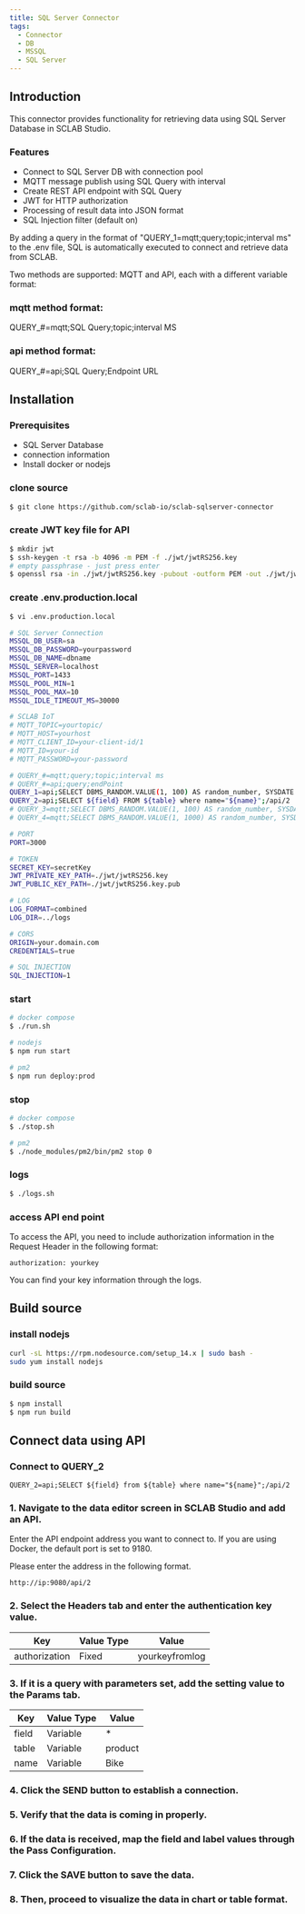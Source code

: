 ```yaml
---
title: SQL Server Connector
tags:
  - Connector
  - DB
  - MSSQL
  - SQL Server
---
```


## Introduction
This connector provides functionality for retrieving data using SQL Server Database in SCLAB Studio.

### Features
- Connect to SQL Server DB with connection pool
- MQTT message publish using SQL Query with interval
- Create REST API endpoint with SQL Query
- JWT for HTTP authorization
- Processing of result data into JSON format
- SQL Injection filter (default on)

By adding a query in the format of "QUERY_1=mqtt;query;topic;interval ms" to the .env file, SQL is automatically executed to connect and retrieve data from SCLAB.

Two methods are supported: MQTT and API, each with a different variable format:

### mqtt method format:
QUERY_#=mqtt;SQL Query;topic;interval MS

### api method format:
QUERY_#=api;SQL Query;Endpoint URL

## Installation

### Prerequisites
- SQL Server Database
- connection information
- Install docker or nodejs

### clone source
~~~bash
$ git clone https://github.com/sclab-io/sclab-sqlserver-connector
~~~

### create JWT key file for API
~~~bash
$ mkdir jwt
$ ssh-keygen -t rsa -b 4096 -m PEM -f ./jwt/jwtRS256.key
# empty passphrase - just press enter
$ openssl rsa -in ./jwt/jwtRS256.key -pubout -outform PEM -out ./jwt/jwtRS256.key.pub
~~~

### create .env.production.local
~~~bash
$ vi .env.production.local

# SQL Server Connection
MSSQL_DB_USER=sa
MSSQL_DB_PASSWORD=yourpassword
MSSQL_DB_NAME=dbname
MSSQL_SERVER=localhost
MSSQL_PORT=1433
MSSQL_POOL_MIN=1
MSSQL_POOL_MAX=10
MSSQL_IDLE_TIMEOUT_MS=30000

# SCLAB IoT
# MQTT_TOPIC=yourtopic/
# MQTT_HOST=yourhost
# MQTT_CLIENT_ID=your-client-id/1
# MQTT_ID=your-id
# MQTT_PASSWORD=your-password

# QUERY_#=mqtt;query;topic;interval ms
# QUERY_#=api;query;endPoint
QUERY_1=api;SELECT DBMS_RANDOM.VALUE(1, 100) AS random_number, SYSDATE AS current_time FROM dual;/api/1
QUERY_2=api;SELECT ${field} FROM ${table} where name="${name}";/api/2
# QUERY_3=mqtt;SELECT DBMS_RANDOM.VALUE(1, 100) AS random_number, SYSDATE AS current_time FROM dual;test0;1000
# QUERY_4=mqtt;SELECT DBMS_RANDOM.VALUE(1, 1000) AS random_number, SYSDATE AS current_time FROM dual;test1;5000

# PORT
PORT=3000

# TOKEN
SECRET_KEY=secretKey
JWT_PRIVATE_KEY_PATH=./jwt/jwtRS256.key
JWT_PUBLIC_KEY_PATH=./jwt/jwtRS256.key.pub

# LOG
LOG_FORMAT=combined
LOG_DIR=../logs

# CORS
ORIGIN=your.domain.com
CREDENTIALS=true

# SQL INJECTION
SQL_INJECTION=1
~~~

### start
~~~bash
# docker compose
$ ./run.sh

# nodejs
$ npm run start

# pm2
$ npm run deploy:prod
~~~

### stop
~~~bash
# docker compose
$ ./stop.sh

# pm2
$ ./node_modules/pm2/bin/pm2 stop 0
~~~

### logs
~~~bash
$ ./logs.sh
~~~

### access API end point
To access the API, you need to include authorization information in the Request Header in the following format:

~~~
authorization: yourkey
~~~

You can find your key information through the logs.

## Build source
### install nodejs
~~~bash
curl -sL https://rpm.nodesource.com/setup_14.x | sudo bash -
sudo yum install nodejs
~~~

### build source
~~~bash
$ npm install
$ npm run build
~~~

## Connect data using API

### Connect to QUERY_2
~~~
QUERY_2=api;SELECT ${field} from ${table} where name="${name}";/api/2
~~~

### 1. Navigate to the data editor screen in SCLAB Studio and add an API.
Enter the API endpoint address you want to connect to. If you are using Docker, the default port is set to 9180.

Please enter the address in the following format.
~~~
http://ip:9080/api/2
~~~

### 2. Select the Headers tab and enter the authentication key value.
Key | Value Type | Value
--- | ---------- | -----
authorization | Fixed | yourkeyfromlog

### 3. If it is a query with parameters set, add the setting value to the Params tab.
Key | Value Type | Value
--- | ---------- | -----
field | Variable | *
table | Variable | product
name | Variable | Bike

### 4. Click the SEND button to establish a connection.
### 5. Verify that the data is coming in properly.
### 6. If the data is received, map the field and label values through the Pass Configuration.
### 7. Click the SAVE button to save the data.
### 8. Then, proceed to visualize the data in chart or table format.
